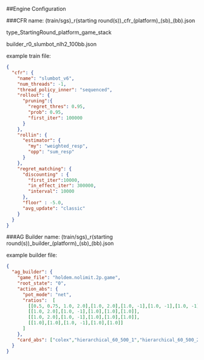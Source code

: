 ##Engine Configuration

###CFR
name: (train/sgs)\_r(starting round(s))\_cfr_(platform)\_(sb)\_(bb).json

type_StartingRound_platform_game_stack

builder_r0_slumbot_nlh2_100bb.json

example train file:
```json
{
  "cfr": {
    "name": "slumbot_v6",
    "num_threads": -1,
    "thread_policy_inner": "sequenced",
    "rollout": {
      "pruning":{
        "regret_thres": 0.95,
        "prob": 0.95,
        "first_iter": 100000
      }
    },
    "rollin": {
      "estimator": {
        "my": "weighted_resp",
        "opp": "sum_resp"
      }
    },
    "regret_matching": {
      "discounting" : {
        "first_iter":10000,
        "in_effect_iter": 300000,
        "interval": 10000
      },
      "floor" : -5.0,
      "avg_update": "classic"
    }
  }
}
```

###AG Builder
name: (train/sgs)\_r(starting round(s))\_builder_(platform)\_(sb)\_(bb).json

example builder file:
```json
{
  "ag_builder": {
    "game_file": "holdem.nolimit.2p.game",
    "root_state": "0",
    "action_abs": {
      "pot_mode": "net",
      "ratios":  [
        [[0.5, 0.75, 1.0, 2.0],[1.0, 2.0],[1.0, -1],[1.0, -1],[1.0, -1]],
        [[1.0, 2.0],[1.0, -1],[1.0],[1.0],[1.0]],
        [[1.0, 2.0],[1.0, -1],[1.0],[1.0],[1.0]],
        [[1.0],[1.0],[1.0, -1],[1.0],[1.0]]
      ]
    },
    "card_abs": ["colex","hierarchical_60_500_1","hierarchical_60_500_2","hierarchical_60_500_3"]
  }
}
```
